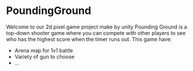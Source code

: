 # PoundingGround
Welcome to our 2d pixel game project make by unity
Pounding Ground is a top-down shooter game where you can compete with other players to see who has the highest score when the timer runs out.
This game have:
- Arena map for 1v1 battle
- Variety of gun to choose
- ...

